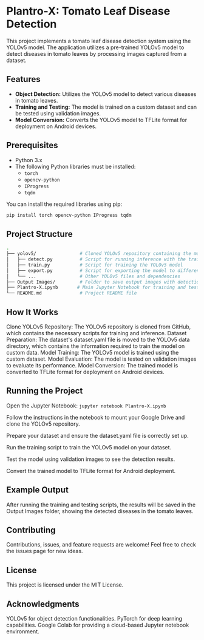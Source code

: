 # Plantro-X: Tomato Leaf Disease Detection

This project implements a tomato leaf disease detection system using the YOLOv5 model. The application utilizes a pre-trained YOLOv5 model to detect diseases in tomato leaves by processing images captured from a dataset.

## Features
- **Object Detection:** Utilizes the YOLOv5 model to detect various diseases in tomato leaves.
- **Training and Testing:** The model is trained on a custom dataset and can be tested using validation images.
- **Model Conversion:** Converts the YOLOv5 model to TFLite format for deployment on Android devices.

## Prerequisites
- Python 3.x
- The following Python libraries must be installed:
  - `torch`
  - `opencv-python`
  - `IProgress`
  - `tqdm`
  
You can install the required libraries using pip:
```bash
pip install torch opencv-python IProgress tqdm
```
## Project Structure
```bash
.
├── yolov5/                # Cloned YOLOv5 repository containing the model and training scripts
│   ├── detect.py          # Script for running inference with the trained model
│   ├── train.py           # Script for training the YOLOv5 model
│   ├── export.py          # Script for exporting the model to different formats
│   └── ...                # Other YOLOv5 files and dependencies
├── Output Images/         # Folder to save output images with detection results
├── Plantro-X.ipynb       # Main Jupyter Notebook for training and testing the model
└── README.md              # Project README file
```
## How It Works
Clone YOLOv5 Repository: The YOLOv5 repository is cloned from GitHub, which contains the necessary scripts for training and inference.
Dataset Preparation: The dataset's dataset.yaml file is moved to the YOLOv5 data directory, which contains the information required to train the model on custom data.
Model Training: The YOLOv5 model is trained using the custom dataset.
Model Evaluation: The model is tested on validation images to evaluate its performance.
Model Conversion: The trained model is converted to TFLite format for deployment on Android devices.

## Running the Project
Open the Jupyter Notebook:
`jupyter notebook Plantro-X.ipynb`

Follow the instructions in the notebook to mount your Google Drive and clone the YOLOv5 repository.

Prepare your dataset and ensure the dataset.yaml file is correctly set up.

Run the training script to train the YOLOv5 model on your dataset.

Test the model using validation images to see the detection results.

Convert the trained model to TFLite format for Android deployment.

## Example Output
After running the training and testing scripts, the results will be saved in the Output Images folder, showing the detected diseases in the tomato leaves.

## Contributing
Contributions, issues, and feature requests are welcome! Feel free to check the issues page for new ideas.

## License
This project is licensed under the MIT License.

## Acknowledgments
YOLOv5 for object detection functionalities.
PyTorch for deep learning capabilities.
Google Colab for providing a cloud-based Jupyter notebook environment.

